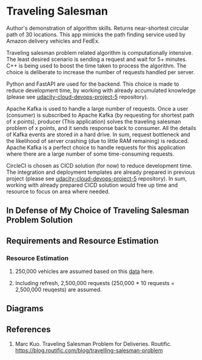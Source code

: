 # Traveling Salesman
Author's demonstration of algorithm skills. Returns near-shortest circular path of 30 locations. This app mimicks the path finding service used by Amazon delivery vehicles and FedEx. 

Traveling salesman problem related algorithm is computationally intensive. The least desired scenario is sending a request and wait for 5+ minutes. C++ is being used to boost the time taken to process the algorithm. The choice is deliberate to increase the number of requests handled per server.

Python and FastAPI are used for the backend. This choice is made to reduce development time, by working with already accumulated knowledge (please see [udacity-cloud-devops-project-5](https://github.com/hyungmogu/udacity-cloud-devops-project-5) repository).

Apache Kafka is used to handle a large number of requests. Once a user (consumer) is subscribed to Apache Kafka (by requesting for shortest path of x points), producer (This application) solves the traveling salesman problem of x points, and it sends response back to consumer. All the details of Kafka events are stored in a hard drive. In sum, request bottleneck and the likelihood of server crashing (due to little RAM remaining) is reduced. Apache Kafka is a perfect choice to handle requests for this application where there are a large number of some time-consuming requests.

CircleCI is chosen as CICD solution (for now) to reduce development time. The integration and deployment templates are already prepared in previous project (please see [udacity-cloud-devops-project-5](https://github.com/hyungmogu/udacity-cloud-devops-project-5) repository). In sum, working with already prepared CICD solution would free up time and resource to focus on area where needed.

## In Defense of My Choice of Traveling Salesman Problem Solution

## Requirements and Resource Estimation

### Resource Estimation

1. 250,000 vehicles are assumed based on this [data](https://www.fedex.com/en-us/about/company-structure.html) here. 

2. Including refresh, 2,500,000 requests (250,000 * 10 requests = 2,500,000 reuqests) are assumed.

## Diagrams

## References

1. Marc Kuo. Traveling Salesman Problem for Deliveries. Routific. https://blog.routific.com/blog/travelling-salesman-problem